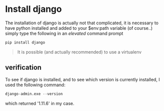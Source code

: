 # Install django

The installation of django is actually not that complicated, it is necessary to have python installed and added to your $env:path variable (of course..)
simply type the following in an *elevated* command prompt

```python
pip install django
```

> It is possible (and actually recommended) to use a virtualenv 

## verification

To see if django is installed, and to see which version is currently installed, I used the following command:

```Python
django-admin.exe --version
```

which returned '1.11.6' in my case.